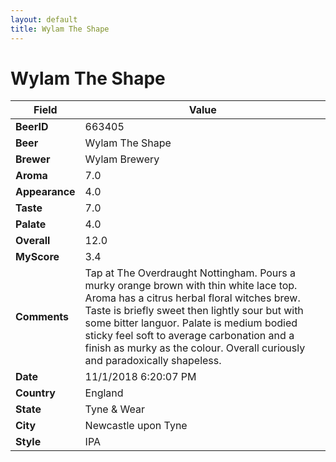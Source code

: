 ```yaml
---
layout: default
title: Wylam The Shape
---
```


# Wylam The Shape

| Field         | Value     |
|---------------|-----------|
| **BeerID** | 663405 |
| **Beer** | Wylam The Shape |
| **Brewer** | Wylam Brewery |
| **Aroma** | 7.0 |
| **Appearance** | 4.0 |
| **Taste** | 7.0 |
| **Palate** | 4.0 |
| **Overall** | 12.0 |
| **MyScore** | 3.4 |
| **Comments** | Tap at The Overdraught Nottingham. Pours a murky orange brown with thin white lace top. Aroma has a citrus herbal floral witches brew. Taste is briefly sweet then lightly sour but with some bitter languor. Palate is medium bodied sticky feel soft to average carbonation and a finish as murky as the colour. Overall curiously and paradoxically shapeless. |
| **Date** | 11/1/2018 6:20:07 PM |
| **Country** | England |
| **State** | Tyne &amp; Wear |
| **City** | Newcastle upon Tyne |
| **Style** | IPA |
